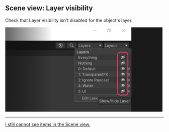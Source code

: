 ## Scene view: Layer visibility
Check that Layer visibility isn't disabled for the object's layer.

![Scene view visibility](scene-view-layer-visibility.png)  

---  

[I still cannot see items in the Scene view.](Scene%20View%20Camera.md)